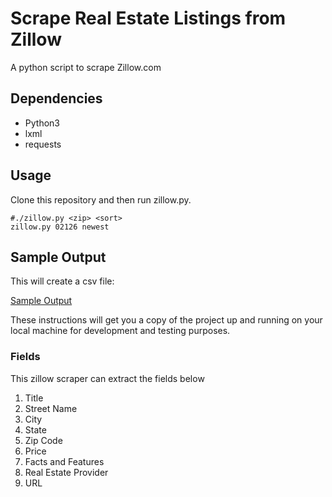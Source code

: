 # Scrape Real Estate Listings from Zillow

A python script to scrape Zillow.com

## Dependencies

 - Python3
 - lxml
 - requests

## Usage
Clone this repository and then run zillow.py.

```
#./zillow.py <zip> <sort>
zillow.py 02126 newest

```
## Sample Output

This will create a csv file:

[Sample Output](https://raw.githubusercontent.com/scrapehero/zillow_real_estate/master/properties-02126.csv)

These instructions will get you a copy of the project up and running on your local machine for development and testing purposes.

### Fields 

This zillow scraper can extract the fields below

1. Title
2. Street Name
3. City
4. State
5. Zip Code
6. Price
7. Facts and Features
8. Real Estate Provider
9. URL
